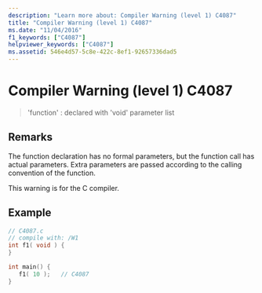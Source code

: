 ```yaml
---
description: "Learn more about: Compiler Warning (level 1) C4087"
title: "Compiler Warning (level 1) C4087"
ms.date: "11/04/2016"
f1_keywords: ["C4087"]
helpviewer_keywords: ["C4087"]
ms.assetid: 546e4d57-5c8e-422c-8ef1-92657336dad5
---
```

# Compiler Warning (level 1) C4087

> 'function' : declared with 'void' parameter list

## Remarks

The function declaration has no formal parameters, but the function call has actual parameters. Extra parameters are passed according to the calling convention of the function.

This warning is for the C compiler.

## Example

```c
// C4087.c
// compile with: /W1
int f1( void ) {
}

int main() {
   f1( 10 );   // C4087
}
```
